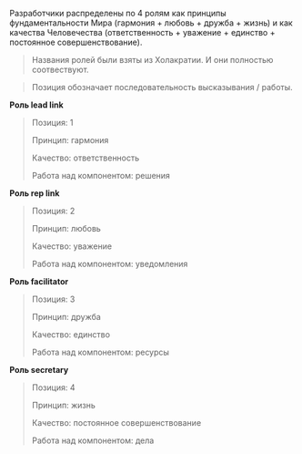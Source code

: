 Разработчики распределены по 4 ролям как принципы фундаментальности Мира (гармония + любовь + дружба + жизнь) и как качества Человечества (ответственность + уважение + единство + постоянное совершенствование).

> Названия ролей были взяты из Холакратии. И они полностью соотвествуют.

> Позиция обозначает последовательность высказывания / работы.

**Роль lead link**
> Позиция: 1
> 
> Принцип: гармония
> 
> Качество: ответственность
> 
> Работа над компонентом: решения

**Роль rep link**
> Позиция: 2
> 
> Принцип: любовь
> 
> Качество: уважение
> 
> Работа над компонентом: уведомления

**Роль facilitator**
> Позиция: 3
> 
> Принцип: дружба
> 
> Качество: единство
> 
> Работа над компонентом: ресурсы

**Роль secretary**
> Позиция: 4
> 
> Принцип: жизнь
> 
> Качество: постоянное совершенствование
> 
> Работа над компонентом: дела